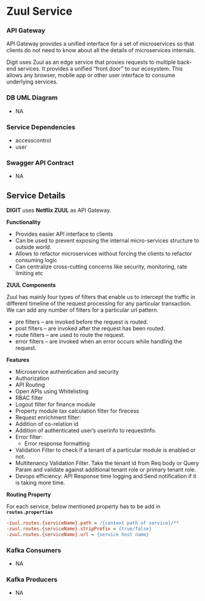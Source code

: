 # Zuul Service
### API Gateway
API Gateway provides a unified interface for a set of microservices so that clients do not need to know about all the details of microservices internals.

Digit uses Zuul as an edge service that proxies requests to multiple back-end services. It provides a unified “front door” to our ecosystem.
This allows any browser, mobile app or other user interface to consume underlying services.

### DB UML Diagram

- NA

### Service Dependencies
- accesscontrol
- user

### Swagger API Contract

- NA
## Service Details
**DIGIT** uses **Netflix ZUUL** as API Gateway.

**Functionality**
- Provides easier API interface to clients
- Can be used to prevent exposing the internal micro-services structure to outside world.
- Allows to refactor microservices without forcing the clients to refactor consuming logic
- Can centralize cross-cutting concerns like security, monitoring, rate limiting etc

**ZUUL Components**

Zuul has mainly four types of filters that enable us to intercept the traffic in different timeline of the request processing for any particular transaction.
We can add any number of filters for a particular url pattern.

- pre filters – are invoked before the request is routed.
- post filters – are invoked after the request has been routed.
- route filters – are used to route the request.
- error filters – are invoked when an error occurs while handling the request.

**Features**
- Microservice authentication and security
- Authorization
- API Routing
- Open APIs using Whitelisting
- RBAC filter
- Logout filter for finance module
- Property module tax calculation filter for firecess
- Request enrichment filter:
- Addition of co-relation id
- Addition of authenticated user’s userinfo to requestInfo.
- Error filter:
    - Error response formatting
- Validation Filter to check if a tenant of a particular module is enabled or not.
- Multitenancy Validation Filter. Take the tenant id from Req body or Query Param and validate against additional tenant role or primary tenant role.
- Devops efficiency: API Response time logging and Send notification if it is taking more time.

**Routing Property**

For each service, below mentioned property has to be add in **`routes.properties`**
```ini
-zuul.routes.{serviceName}.path = /{context path of service}/**
-zuul.routes.{serviceName}.stripPrefix = {true/false}
-zuul.routes.{serviceName}.url = {service host name}
```
### Kafka Consumers

- NA

### Kafka Producers

- NA